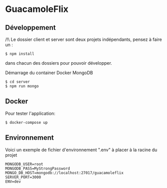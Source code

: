 # GuacamoleFlix

## Développement

/!\ Le dossier client et server sont deux projets indépendants, pensez à faire un :
```shell
$ npm install
```

dans chacun des dossiers pour pouvoir développer.

Démarrage du container Docker MongoDB
```shell
$ cd server
$ npm run mongo
```
## Docker

Pour tester l'application:
```shell
$ docker-compose up
```

## Environnement
Voici un exemple de fichier d'environnement ".env" à placer à la racine du projet
```shell
MONGODB_USER=root
MONGODB_PASS=MyStrongPassword
MONGO_DB_HOST=mongodb://localhost:27017/guacamoleflix
SERVER_PORT=3000
ENV=dev
```